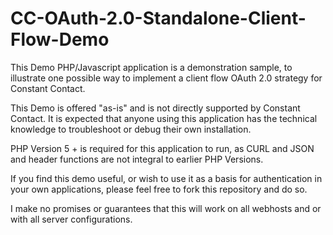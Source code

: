 CC-OAuth-2.0-Standalone-Client-Flow-Demo
========================================

This Demo PHP/Javascript application is a demonstration sample, to illustrate one possible way to implement a client flow OAuth 2.0 strategy for Constant Contact.

This Demo is offered "as-is" and is not directly supported by Constant Contact. It is expected that anyone using this application has the technical knowledge to troubleshoot or debug their own installation.

PHP Version 5 + is required for this application to run, as CURL and JSON and header functions are not integral to earlier PHP Versions.

If you find this demo useful, or wish to use it as a basis for authentication in your own applications, please feel free to fork this repository and do so.

I make no promises or guarantees that this will work on all webhosts and or with all server configurations.